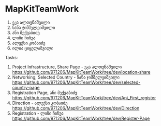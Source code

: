 # MapKitTeamWork

1. ეკა ალთუნაშვილი
2. ნანა ჯიმშელეიშვილი
3. ანი მექვაბიძე
4. ლიზი ჩიჩუა
5. ალექსი კობაიძე
6. ილია ციყელაშვილი

Tasks: 

1. Project Infrastructure, Share Page - ეკა ალთუნაშვილი  https://github.com/971206/MapKitTeamWork/tree/dev/location-share
2. Networking, Selected Country - ნანა ჯიმშელეიშვილი  https://github.com/971206/MapKitTeamWork/tree/dev/selected-country-page
3. Registration Page, ანი მექვაბიძე https://github.com/971206/MapKitTeamWork/tree/dev/Ani_First_register
5. Direction - ალექსი კობაიძე  https://github.com/971206/MapKitTeamWork/tree/dev/Direction
6. Registration - ლიზი ჩიჩუა https://github.com/971206/MapKitTeamWork/tree/dev/Register-Page

